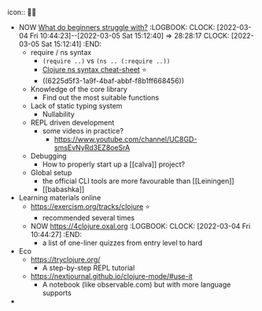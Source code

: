 icon:: 🧑‍🎓

- NOW [What do beginners struggle with?]( https://clojureverse.org/t/what-do-beginners-struggle-with/5383)
  :LOGBOOK:
  CLOCK: [2022-03-04 Fri 10:44:23]--[2022-03-05 Sat 15:12:40] =>  28:28:17
  CLOCK: [2022-03-05 Sat 15:12:41]
  :END:
	- require / ns syntax
		- `(require ..)` vs `(ns .. (:require ..))`
		- [Clojure ns syntax cheat-sheet](https://gist.github.com/ghoseb/287710/) ⭐
		- ((6225d5f3-1a9f-4baf-abbf-f8b1ff668456))
	- Knowledge of the core library
		- Find out the most suitable functions
	- Lack of static typing system
		- Nullability
	- REPL driven development
		- some videos in practice?
			- https://www.youtube.com/channel/UC8GD-smsEvNyRd3EZ8oeSrA
	- Debugging
		- How to properly start up a [[calva]] project?
	- Global setup
		- the official CLI tools are more favourable than [[Leiningen]]
		- [[babashka]]
- Learning materials online
	- https://exercism.org/tracks/clojure ⭐
		- recommended several times
	- NOW https://4clojure.oxal.org
	  :LOGBOOK:
	  CLOCK: [2022-03-04 Fri 10:44:27]
	  :END:
		- a list of one-liner quizzes from entry level to hard
- Eco
	- https://tryclojure.org/
		- A step-by-step REPL tutorial
	- https://nextjournal.github.io/clojure-mode/#use-it
		- A notebook (like observable.com) but with more language supports
-
